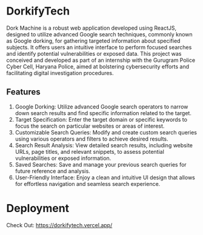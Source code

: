 # DorkifyTech

Dork Machine is a robust web application developed using ReactJS, designed to utilize advanced Google search techniques, commonly known as Google dorking, for gathering targeted information about specified subjects. It offers users an intuitive interface to perform focused searches and identify potential vulnerabilities or exposed data. This project was conceived and developed as part of an internship with the Gurugram Police Cyber Cell, Haryana Police, aimed at bolstering cybersecurity efforts and facilitating digital investigation procedures.

## Features

1. Google Dorking: Utilize advanced Google search operators to narrow down search results and find specific information related to the target.
2. Target Specification: Enter the target domain or specific keywords to focus the search on particular websites or areas of interest.
3. Customizable Search Queries: Modify and create custom search queries using various operators and filters to achieve desired results.
4. Search Result Analysis: View detailed search results, including website URLs, page titles, and relevant snippets, to assess potential vulnerabilities or exposed information.
5. Saved Searches: Save and manage your previous search queries for future reference and analysis.
6. User-Friendly Interface: Enjoy a clean and intuitive UI design that allows for effortless navigation and seamless search experience.

# Deployment
Check Out: https://dorkifytech.vercel.app/
